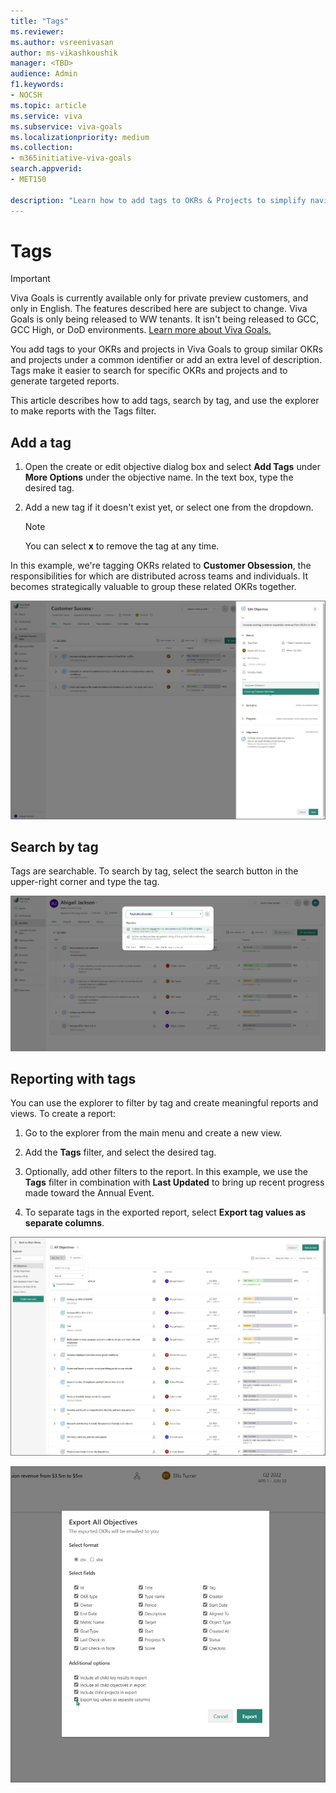 ```yaml
---
title: "Tags"
ms.reviewer: 
ms.author: vsreenivasan
author: ms-vikashkoushik
manager: <TBD>
audience: Admin
f1.keywords:
- NOCSH
ms.topic: article
ms.service: viva
ms.subservice: viva-goals
ms.localizationpriority: medium
ms.collection:  
- m365initiative-viva-goals
search.appverid:
- MET150

description: "Learn how to add tags to OKRs & Projects to simplify navigation and reporting."
---
```


# Tags

> [!IMPORTANT]
> Viva Goals is currently available only for private preview customers, and only in English. The features described here are subject to change. Viva Goals is only being released to WW tenants. It isn't being released to GCC, GCC High, or DoD environments. [Learn more about Viva Goals.](https://go.microsoft.com/fwlink/?linkid=2189933)

You  add tags to your OKRs and projects in Viva Goals to group similar OKRs and projects under a common identifier or add an extra level of description. Tags make it easier to search for specific OKRs and projects and to generate targeted reports.
    
This article describes how to add tags, search by tag, and use the explorer to make reports with the Tags filter.

## Add a tag

1. Open the create or edit objective dialog box and select **Add Tags** under **More Options** under the objective name. In the text box, type the desired tag.

2. Add a new tag if it doesn't exist yet, or select one from the dropdown.

   > [!NOTE]
   > You can select **x** to remove the tag at any time.

In this example, we're tagging OKRs related to **Customer Obsession**, the responsibilities for which are distributed across teams and individuals. It becomes strategically valuable to group these related OKRs together.

![Screenshot shows where to add a tag.](../media/goals/4/45/a.jpg)

## Search by tag

Tags are searchable. To search by tag, select the search button in the upper-right corner and type the tag.

![Screenshot shows where you search by tag.](../media/goals/4/45/b.jpg)

## Reporting with tags

You can use the explorer to filter by tag and create meaningful reports and views. To create a report:

1. Go to the explorer from the main menu and create a new view.

2. Add the **Tags** filter, and select the desired tag.

3. Optionally, add other filters to the report. In this example, we use the **Tags** filter in combination with **Last Updated** to bring up recent progress made toward the Annual Event.

4. To separate tags in the exported report, select **Export tag values as separate columns**.

![Screen shot shows the export report page.](../media/goals/4/45/c.jpg)

![Screenshot shows a tag as a filter for report export.](../media/goals/4/45/d.jpg)

